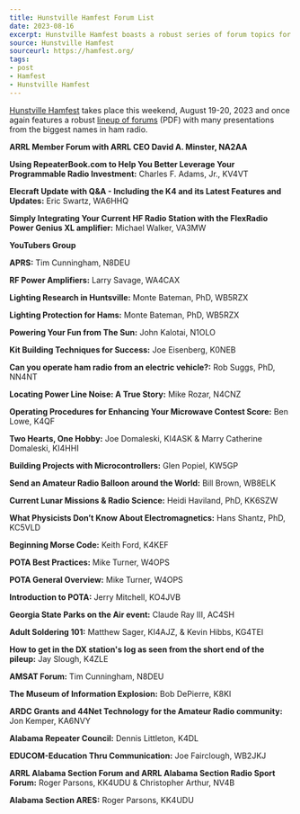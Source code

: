```yaml
---
title: Hunstville Hamfest Forum List
date: 2023-08-16
excerpt: Hunstville Hamfest boasts a robust series of forum topics for 2023.
source: Hunstville Hamfest
sourceurl: https://hamfest.org/
tags:
- post
- Hamfest
- Hunstville Hamfest
---
```

[Hunstville Hamfest](https://hamfest.org/) takes place this weekend, August 19-20, 2023 and once again features a robust [lineup of forums](https://hamfest.org/wp-content/uploads/2023/08/2023-Huntsville-Hamfest-Forum-List.pdf) (PDF) with many presentations from the biggest names in ham radio.

**ARRL Member Forum with ARRL CEO David A. Minster, NA2AA**

**Using RepeaterBook.com to Help You Better Leverage Your Programmable Radio Investment:** Charles F. Adams, Jr., KV4VT

**Elecraft Update with Q&A - Including the K4 and its Latest Features and Updates:** Eric Swartz, WA6HHQ

**Simply Integrating Your Current HF Radio Station with the FlexRadio Power Genius XL amplifier:** Michael Walker, VA3MW

**YouTubers Group**

**APRS:** Tim Cunningham, N8DEU

**RF Power Amplifiers:** Larry Savage, WA4CAX

**Lighting Research in Huntsville:** Monte Bateman, PhD, WB5RZX

**Lighting Protection for Hams:** Monte Bateman, PhD, WB5RZX

**Powering Your Fun from The Sun:** John Kalotai, N1OLO

**Kit Building Techniques for Success:** Joe Eisenberg, K0NEB

**Can you operate ham radio from an electric vehicle?:** Rob Suggs, PhD, NN4NT

**Locating Power Line Noise: A True Story:** Mike Rozar, N4CNZ

**Operating Procedures for Enhancing Your Microwave Contest Score:** Ben Lowe,
K4QF

**Two Hearts, One Hobby:** Joe Domaleski, KI4ASK &amp; Marry Catherine Domaleski, KI4HHI

**Building Projects with Microcontrollers:** Glen Popiel, KW5GP

**Send an Amateur Radio Balloon around the World:** Bill Brown, WB8ELK

**Current Lunar Missions &amp; Radio Science:** Heidi Haviland, PhD, KK6SZW

**What Physicists Don’t Know About Electromagnetics:** Hans Shantz, PhD,
KC5VLD

**Beginning Morse Code:** Keith Ford, K4KEF

**POTA Best Practices:** Mike Turner, W4OPS

**POTA General Overview:** Mike Turner, W4OPS

**Introduction to POTA:** Jerry Mitchell, KO4JVB

**Georgia State Parks on the Air event:** Claude Ray III, AC4SH

**Adult Soldering 101:** Matthew Sager, KI4AJZ, &amp; Kevin Hibbs, KG4TEI

**How to get in the DX station's log as seen from the short end of the pileup:** Jay
Slough, K4ZLE

**AMSAT Forum:** Tim Cunningham, N8DEU

**The Museum of Information Explosion:** Bob DePierre, K8KI

**ARDC Grants and 44Net Technology for the Amateur Radio community:** Jon
Kemper, KA6NVY

**Alabama Repeater Council:** Dennis Littleton, K4DL

**EDUCOM-Education Thru Communication:** Joe Fairclough, WB2JKJ

**ARRL Alabama Section Forum and ARRL Alabama Section Radio Sport Forum:** Roger Parsons, KK4UDU &amp; Christopher Arthur, NV4B

**Alabama Section ARES:** Roger Parsons, KK4UDU

